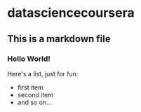 datasciencecoursera
===================

## This is a markdown file

### Hello World!

Here's a list, just for fun:
* first item
* second item
* and so on...
